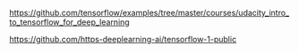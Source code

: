 https://github.com/tensorflow/examples/tree/master/courses/udacity_intro_to_tensorflow_for_deep_learning

https://github.com/https-deeplearning-ai/tensorflow-1-public
